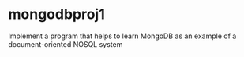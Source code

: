 # mongodbproj1
Implement a program that helps to learn MongoDB as an example of a document-oriented NOSQL system
